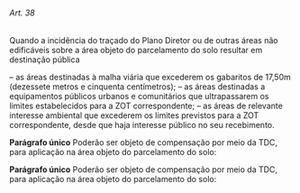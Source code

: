 
###### Art. 38
Quando a incidência do traçado do Plano Diretor ou de outras áreas não edificáveis sobre a área objeto do parcelamento do solo resultar em destinação pública

– as áreas destinadas à malha viária que excederem os gabaritos de 17,50m (dezessete metros e cinquenta centímetros);
– as áreas destinadas a equipamentos públicos urbanos e comunitários que ultrapassarem os limites estabelecidos para a ZOT correspondente;
– as áreas de relevante interesse ambiental que excederem os limites previstos para a ZOT correspondente, desde que haja interesse público no seu recebimento.

**Parágrafo único** Poderão ser objeto de compensação por meio da TDC, para aplicação na área objeto do parcelamento do solo:

**Parágrafo único** Poderão ser objeto de compensação por meio da TDC, para aplicação na área objeto do parcelamento do solo:
